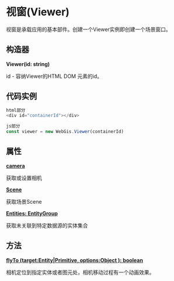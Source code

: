 # 视窗(Viewer)

视窗是承载应用的基本部件。创建一个Viewer实例即创建一个场景窗口。

## 构造器

**Viewer(id: string)**

id - 容纳Viewer的HTML DOM 元素的id。

## 代码实例

```js
html部分
<div id="containerId"></div>

js部分
const viewer = new WebGis.Viewer(containerId)
```

## 属性

**[camera]()**

获取或设置相机

**[Scene]()**

获取场景Scene

[**Entities: EntityGroup**]()

获取未关联到特定数据源的实体集合

## 方法

**[flyTo (target:Entity|Primitive, options:Object ): boolean]()**

相机定位到指定实体或者图元处，相机移动过程有一个动画效果。

